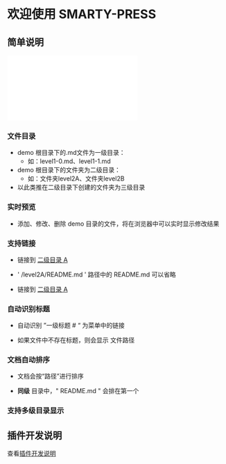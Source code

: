 # 欢迎使用 SMARTY-PRESS


## 简单说明

<iframe src="//player.bilibili.com/player.html?aid=632933853&bvid=BV1Vb4y127RM&cid=407488562&page=1" scrolling="no" border="0" frameborder="no" framespacing="0" allowfullscreen="true"> </iframe>

### 文件目录
* demo 根目录下的.md文件为一级目录：
    * 如：level1-0.md、level1-1.md
* demo 根目录下的文件夹为二级目录：
    * 如：文件夹level2A、文件夹level2B
* 以此类推在二级目录下创建的文件夹为三级目录

### 实时预览

* 添加、修改、删除 demo 目录的文件，将在浏览器中可以实时显示修改结果

### 支持链接

* 链接到 [二级目录 A](/level2A/README.md)

* ' /level2A/README.md ' 路径中的 README.md 可以省略
 * 链接到 [二级目录 A](/level2A)

### 自动识别标题

* 自动识别 ”一级标题 # “ 为菜单中的链接

* 如果文件中不存在标题，则会显示 文件路径

### 文档自动排序

* 文档会按“路径”进行排序

*  **同级** 目录中，" README.md " 会排在第一个

### 支持多级目录显示

## 插件开发说明

查看[插件开发说明](https://github.com/su37josephxia/smarty-press/tree/master/src/markdown/provider/__test_files__/)
